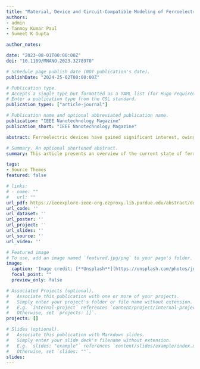 ```yaml
---
title: "Material, Device and Circuit-Compatible Modeling of Ferroelectric Devices"
authors:
- admin
- Tanmoy Kumar Paul
- Sumeet K Gupta

author_notes:

date: "2023-08-01T00:00:00Z"
doi: "10.1109/MNANO.2023.3278970"

# Schedule page publish date (NOT publication's date).
publishDate: "2024-25-02T00:00:00Z"

# Publication type.
# Accepts a single type but formatted as a YAML list (for Hugo requirements).
# Enter a publication type from the CSL standard.
publication_types: ["article-journal"]

# Publication name and optional abbreviated publication name.
publication: "IEEE Nanotechnology Magazine"
publication_short: "IEEE Nanotechnology Magazine"

abstract: Ferroelectric devices have gained significant interest, owing to their diverse range of applications in fields such as non-volatile memories, steep-slope transistors, neuromorphic and in-memory computing. Accurate modeling of ferroelectric devices is crucial to optimize these devices for different applications and design high-performance circuits. This article presents an overview of the current state of ferroelectric modeling at material, device, and circuit levels. We examine the unique aspects and limitations of the current modeling techniques and highlight potential areas of further research to advance this field.

# Summary. An optional shortened abstract.
summary: This article presents an overview of the current state of ferroelectric modeling at material, device, and circuit levels. We examine the unique aspects and limitations of the current modeling techniques and highlight potential areas of further research to advance this field.

tags:
- Source Themes
featured: false

# links:
# - name: ""
#   url: ""
url_pdf: https://ieeexplore-ieee-org.ezproxy.lib.purdue.edu/abstract/document/10153331
url_code: ''
url_dataset: ''
url_poster: ''
url_project: ''
url_slides: ''
url_source: ''
url_video: ''

# Featured image
# To use, add an image named `featured.jpg/png` to your page's folder. 
image:
  caption: 'Image credit: [**Unsplash**](https://unsplash.com/photos/jdD8gXaTZsc)'
  focal_point: ""
  preview_only: false

# Associated Projects (optional).
#   Associate this publication with one or more of your projects.
#   Simply enter your project's folder or file name without extension.
#   E.g. `internal-project` references `content/project/internal-project/index.md`.
#   Otherwise, set `projects: []`.
projects: []

# Slides (optional).
#   Associate this publication with Markdown slides.
#   Simply enter your slide deck's filename without extension.
#   E.g. `slides: "example"` references `content/slides/example/index.md`.
#   Otherwise, set `slides: ""`.
slides:
---
```


<!-- {{% callout note %}}
Click the *Cite* button above to demo the feature to enable visitors to import publication metadata into their reference management software.
{{% /callout %}}

{{% callout note %}}
Create your slides in Markdown - click the *Slides* button to check out the example.
{{% /callout %}}

Add the publication's **full text** or **supplementary notes** here. You can use rich formatting such as including [code, math, and images](https://wowchemy.com/docs/content/writing-markdown-latex/). -->
